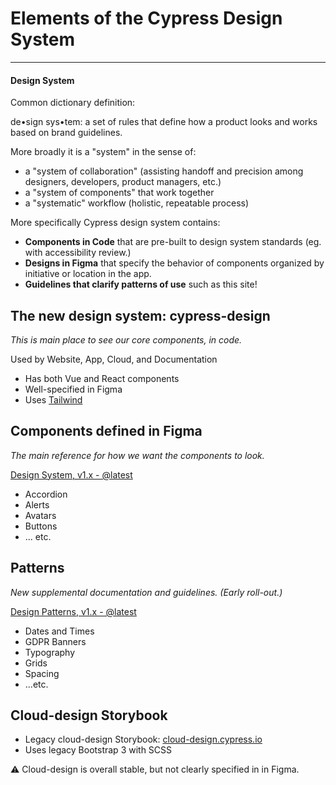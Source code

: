 # Elements of the Cypress Design System

---

#### Design System

Common dictionary definition:

de•sign sys•tem: a set of rules that define how a product looks and works based on brand guidelines.

More broadly it is a "system" in the sense of:

- a "system of collaboration" (assisting handoff and precision among designers, developers, product managers, etc.)
- a "system of components" that work together
- a "systematic" workflow (holistic, repeatable process)

More specifically Cypress design system contains:

- **Components in Code** that are pre-built to design system standards (eg. with accessibility review.)
- **Designs in Figma** that specify the behavior of components organized by initiative or location in the app.
- **Guidelines that clarify patterns of use** such as this site!

## The new design system: cypress-design

_This is main place to see our core components, in code._

Used by Website, App, Cloud, and Documentation

- Has both Vue and React components
- Well-specified in Figma
- Uses [Tailwind](https://tailwindcss.com/ 'https://tailwindcss.com/')

## Components defined in Figma

_The main reference for how we want the components to look._

[Design System, v1.x - @latest](https://www.figma.com/file/1WJ3GVQyMV5e7xVxPg3yID/Design-System%2C-v1.x?node-id=874%3A0&t=uyhh17Qy9KrkvAFj-1)

- Accordion
- Alerts
- Avatars
- Buttons
- ... etc.

## Patterns

_New supplemental documentation and guidelines. (Early roll-out.)_

[Design Patterns, v1.x - @latest](https://www.figma.com/file/AE8KK3Hx2ZCDLlK3FkOd4k/Design-Patterns%2C-v1.x?node-id=0%3A1&t=PS2VyVHdlfNpXJky-1)

- Dates and Times
- GDPR Banners
- Typography
- Grids
- Spacing
- ...etc.

## Cloud-design Storybook

- Legacy cloud-design Storybook: [cloud-design.cypress.io](https://cloud-design.cypress.io/ 'https://cloud-design.cypress.io/')
- Uses legacy Bootstrap 3 with SCSS

⚠️ Cloud-design is overall stable, but not clearly specified in in Figma.
